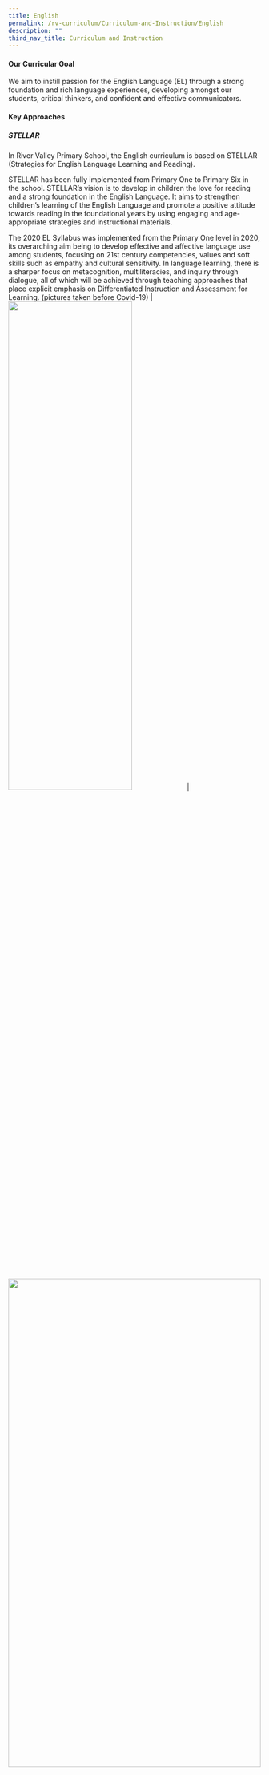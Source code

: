 ```yaml
---
title: English
permalink: /rv-curriculum/Curriculum-and-Instruction/English
description: ""
third_nav_title: Curriculum and Instruction
---
```

#### Our Curricular Goal

We aim to instill passion for the English Language (EL) through a strong foundation and rich language experiences, developing amongst our students, critical thinkers, and confident and effective communicators.

####  **Key Approaches**

##### STELLAR

In River Valley Primary School, the English curriculum is based on STELLAR (Strategies for English Language Learning and Reading).

STELLAR has been fully implemented from Primary One to Primary Six in the school. STELLAR’s vision is to develop in children the love for reading and a strong foundation in the English Language. It aims to strengthen children’s learning of the English Language and promote a positive attitude towards reading in the foundational years by using engaging and age-appropriate strategies and instructional materials.

The 2020 EL Syllabus was implemented from the Primary One level in 2020, its overarching aim being to develop effective and affective language use among students, focusing on 21st century competencies, values and soft skills such as empathy and cultural sensitivity. In language learning, there is a sharper focus on metacognition, multiliteracies, and inquiry through dialogue, all of which will be achieved through teaching approaches that place explicit emphasis on Differentiated Instruction and Assessment for Learning. (pictures taken before Covid-19)
| <img style="width:70%;height:50%" src="/images/RV%20Curriculum/Curriculum%20and%20Instructions/English/1pic.jpg"> |<img style="width:100%;height:50%" src="images/RV%20Curriculum/Curriculum%20and%20Instructions/English/3pic.jpg"> |
|---|---|
|<img style="width:100%;height:50%" src="/images/RV%20Curriculum/Curriculum%20and%20Instructions/English/2pic.jpg"> | <img style="width:100%;height:50%" src="images/RV%20Curriculum/Curriculum%20and%20Instructions/English/4pic.jpg"> |

#### **Questioning for Critical Thinking**

To further strengthen critical thinking amongst our students, questioning techniques that are situated on the revised Bloom’s Taxonomy are used in daily teaching and learning. Teachers are careful and deliberate in selecting age and developmentally appropriate approaches in equipping our students with the skills necessary for them to develop the 21st Century Competencies that are necessary for the globalised world we live in. Making Thinking Visible routines are adopted and adapted into our curriculum to support and structure students’ questioning and thinking. See-Think-Wonder as a pre-reading tool, and Perspective-Taking for upper primary writing are but some of the thinking routines that our students are immersed in.

| <img style="width:100%;height:50%" src="/images/RV%20Curriculum/Curriculum%20and%20Instructions/English/Crti1.png"> | ![](/images/RV%20Curriculum/Curriculum%20and%20Instructions/English/Crit2.jpg) |
|---|---|

#### **Literacy Support Programmes**

RV has implemented support programmes to scaffold literacy such as the Learning Support Programme (LSP) (P1 & P2),  the Reading Remediating Programme (RRP) (P3 & P4) and the School Dyslexic Remediation (SDR) (P3 & P4) to provide additional help to cater to students with higher learning needs. Through a comprehensive teaching package and guidelines developed by the Reading Unit of EL Curriculum Planning and Development Division (CPDD), these programmes are conducted by trained teachers who are equipped with skills to provide the necessary remediation for reading and comprehension.

#### Curriculum Customisation
------------------------

In alignment with the EL Department’s goal, the curriculum is customised as follows:

#### Writing Package

The writing school-based curriculum in River Valley (RV) is structured to provide our students guidance and scaffolding to develop their thinking and writing skills.

Pre-writing strategies such as the analyzing of mentor texts, free-writing activities and HEART aim to equip and enhance students’ writing skills. To facilitate deeper and more critical thinking about their writing, modified thinking routines such as See-Think-Wonder-Connect are introduced to students to help them ponder on and make connections to the theme and the pictures.

‘HEART’ is a characterisation strategy that was devised by the EL Department teachers to guide students to elaborate on and add details to their writing pieces using **H**appenings (actions), **E**motions (feelings), **A**ppearances, **R**esponses (dialogues) and **T**houghts of the characters in their stories. It was a conscious effort by the teachers to make an impact on students’ learning of writing crafts that will aid them in and develop their writing proficiency.

#### Oral Strategy

The SEP (**S**tate, **E**laborate and **P**ersonal Experience) oral strategy was yet another teaching tool that was devised by the EL Department teachers. Students across all the levels are taught to develop their responses to the stimulus-based conversation (SBC) task in the oral component. The SEP strategy structures students’ thoughts and responses, allowing them to plan for the conversation well. This strategy is reinforced through the oral booklets that are prepared for each level.  

#### **Talent Development Programme (P4)**

The EL Talent Development Programme (TDP) in English Literature was introduced in 2020 to stretch a selected group of P4 students’ higher-order thinking and learning in the English Language. In this programme, students study the classic literature fiction ‘The Chronicles of Narnia: The Lion, The Witch and The Wardrobe’ by C.S. Lewis. They are introduced to selected literary elements and modified thinking routines that allow them to dwell deeper on the characters and the plot in the story. The activities and lessons are targeted at making learning the English Language an enjoyable experience, allowing students to develop a positive attitude, and love towards the language.

| ![](/images/RV%20Curriculum/Curriculum%20and%20Instructions/English/TDP1.png) | ![](/images/RV%20Curriculum/Curriculum%20and%20Instructions/English/TDP2.png) |
|---|---|

#### **Applied Learning Programme (P5)**

The Applied Learning Programme (ALP) for the P5 level was introduced in 2020 focusing on important concepts in New Media Literacy (NML) and in persuasive communication skills in the English Language. Students go through a series of lessons weekly that equip them with the necessary skills and knowledge that are in line with the new shifts in education introduced in 2019. As the product of their learning, students select an issue that they have identified in their school environment, take a stand that they wish to campaign for, and work on a persuasive project that they present in class at the end of the programme. [Click Here to view presentation slides](https://drive.google.com/drive/folders/1UfMAddT8sfMc1FAfo-eDcjKsg17QIsrG?usp=sharing)


| ![](/images/RV%20Curriculum/Curriculum%20and%20Instructions/English/ALP1.png) | ![](/images/RV%20Curriculum/Curriculum%20and%20Instructions/English/ALP2.png) |
|---|---|
| ![](/images/RV%20Curriculum/Curriculum%20and%20Instructions/English/ALP3.png) | ![](/images/RV%20Curriculum/Curriculum%20and%20Instructions/English/ALP4.png) |

#### Instilling The Joy of Learning
------------------------------

#### The Reading Programme

Being avid readers helps children master language skills, expand their general knowledge, become more socially aware, more confident, more inspired, as well as develop their intellect. It is crucial that students do not only read to pass the test as the effects of that would, at best, be short term. Reading for pleasure is critical for ensuring that the practice becomes part of the learners’ everyday life. Therefore, RV instills the love for reading through these platforms:

#### iRead Books

Every class is supplied with quality graded fiction and non-fiction books. The books cover a variety of text types and genres, exposing students to an array of choices. Students are encouraged to borrow them to read for leisure.  

#### Little Red Dot (P3 to P6)

The Little Red Dot publication by the Singapore Press Holdings is a fortnightly issue subscribed to by the students as part of the department’s initiative to support extensive reading. Articles are chosen by the subject teachers for reviews and discussions in class. This initiative also supports the exposure of different text types to students beyond their day-to-day learning, providing them the autonomy to choose their reading materials that pique their interest.

#### Thursday Tales

In our efforts to promote reading among every RVian (teachers included), every Thursday, as a pre-assembly activity, the EL Department teachers read a story, or an excerpt from a storybook, to the students in the School Hall. Over time, we have also had students come up on stage to read with their teachers!

#### Sustained Silent Reading

Time during the English periods for every class is dedicated for our students to engage in silent reading for a sustained period of time. Students choose read a storybook or articles from LRD. Sometimes, teachers and/or students read aloud in class to share what they are reading.

#### School Library

RV’s school library holds a wide collection of books for the students to enjoy and grow as an avid reader. The library runs activities with the help of the dedicated and creative parents of our Parents Support Group (PSG). Lower primary students have structured library periods where teachers conduct storytelling and other reading activities in the library.

| ![](/images/RV%20Curriculum/Curriculum%20and%20Instructions/English/Lib1.png) | ![](/images/RV%20Curriculum/Curriculum%20and%20Instructions/English/Lib2.png) |
|---|---|

#### Partnership with NLB

RV collaborates with the National Library Board and invites them for the NLB Mass Borrowing session. This provides our students with yet another opportunity to borrow books and brings NLB closer to them. Our students are issued with booklets from the National Library (NLB) that list books of a theme similar to those of their English STELLAR readers. These books can be found in the National Library’s collections so that students who do not know what books to select are given a better idea of what is suitable and available.

### English Language Week
---------------------

English Language Week aims to promote the love for reading and the English Language. It is celebrated with a special theme each year with fun and engaging assembly programmes. Students explore the selected theme by taking part in the myriad of interesting activities that are conducted in class and in the canteen during recess.

#### Characters Come Alive Day!

A cast of characters will roam the school on this day during English Language Week. Students and staff come dressed as their favourite storybook characters, creating a colourful parade representing a wide range of novels. While it may be a very fun part of the day, dressing up is not what it is all about. The main purpose of this event is to get our students excited about reading, nurturing the love for reading. (pictures taken before Covid-19)

| ![](/images/RV%20Curriculum/Curriculum%20and%20Instructions/English/5pic.jpg) | ![](/images/RV%20Curriculum/Curriculum%20and%20Instructions/English/6pic.jpg) |
|---|---|
| ![](/images/RV%20Curriculum/Curriculum%20and%20Instructions/English/9pic.jpg) | ![](/images/RV%20Curriculum/Curriculum%20and%20Instructions/English/10.jpg) |

![](/images/RV%20Curriculum/Curriculum%20and%20Instructions/English/7pic.jpg)

#### Integrated Learning Project (Social Studies for P4)
---------------------------------------------------

Through the Integrated Learning Project, students are provided opportunities to demonstrate Joy of Learning by showcasing or sharing their deep learning on a specific topic/ interest with their peers. In the case of the P4 students, they embark on a project related to Social Studies. Students will acquire deepened learning and build project management skills (e.g. research skills, collaboration skills, communication and presentation skills).

| ![](/images/RV%20Curriculum/Curriculum%20and%20Instructions/English/ILP%201.jpg) | ![](/images/RV%20Curriculum/Curriculum%20and%20Instructions/English/ILP%202.jpg) |
|---|---|
| ![](/images/RV%20Curriculum/Curriculum%20and%20Instructions/English/ILP%203.jpg) | ![](/images/RV%20Curriculum/Curriculum%20and%20Instructions/English/ILP%204.jpg) |